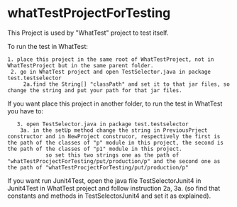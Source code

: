 # whatTestProjectForTesting

This Project is used by "WhatTest" project to test itself.

To run the test in WhatTest:
   ```
 1. place this project in the same root of WhatTestProject, not in WhatTestProject but in the same parent folder.
    2. go in WhatTest project and open TestSelector.java in package test.testselector
        2a.find the String[] "classPath" and set it to that jar files, so change the string and put your path for that jar files.
   
   ```
 If you want place this project in another folder, to run the test in WhatTest you have to: 
        
```
   3. open TestSelector.java in package test.testselector 
    3a. in the setUp method change the string in PreviousPrject constructor and in NewProject construcor, respectively the first is the path of the classes of "p" module in this project, the second is the path of the classes of "p1" module in this project.
            so set this two strings one as the path of "whatTestProcjectForTesting/put/production/p" and the second one as the path of "whatTestProcjectForTesting/put/production/p"
```
            
 If you want run Junit4Test, open the java file TestSelectorJunit4 in Junit4Test in WhatTest project and follow instruction 2a, 3a. (so find that constants and methods in TestSelectorJunit4 and set it as explained).